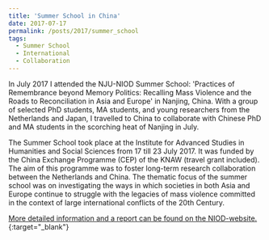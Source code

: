 ```yaml
---
title: 'Summer School in China'
date: 2017-07-17
permalink: /posts/2017/summer_school
tags:
  - Summer School
  - International
  - Collaboration
---
```

In July 2017 I attended the NJU-NIOD Summer School: 'Practices of Remembrance beyond Memory Politics: Recalling Mass Violence and the Roads to Reconciliation in Asia and Europe' in Nanjing, China. With a group of selected PhD students, MA students, and young researchers from the Netherlands and Japan, I travelled to China to collaborate with Chinese PhD and MA students in the scorching heat of Nanjing in July. 

The Summer School took place at the Institute for Advanced Studies in Humanities and Social Sciences from 17 till 23 July 2017. It was funded by the China Exchange Programme (CEP) of the KNAW (travel grant included). The aim of this programme was to foster long-term research collaboration between the Netherlands and China. The thematic focus of the summer school was on investigating the ways in which societies in both Asia and Europe continue to struggle with the legacies of mass violence committed in the context of large international conflicts of the 20th Century.

[More detailed information and a report can be found on the NIOD-website.](https://www.niod.nl/nl/projecten/summer-school-nanjing-2017-practices-remembrance-beyond-memory-politics-recalling-mass){:target="_blank"}
